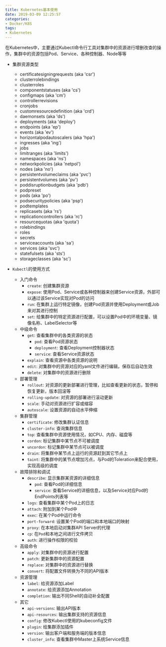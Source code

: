 ```yaml
---
title: Kubernetes基本使用
date: 2019-03-09 12:25:57
categories: 
- Docker/K8S
tags: 
- Kubernetes
---
```


在Kubernetes中，主要通过Kubectl命令行工具对集群中的资源进行增删改查的操作，集群中的资源包括Pod、Service、各种控制器、Node等等

- 集群资源类型
  - certificatesigningrequests (aka 'csr')
  - clusterrolebindings
  - clusterroles
  - componentstatuses (aka 'cs')
  - configmaps (aka 'cm')
  - controllerrevisions
  - cronjobs
  - customresourcedefinition (aka 'crd')
  - daemonsets (aka 'ds')
  - deployments (aka 'deploy')
  - endpoints (aka 'ep')
  - events (aka 'ev')
  - horizontalpodautoscalers (aka 'hpa')
  - ingresses (aka 'ing')
  - jobs
  - limitranges (aka 'limits')
  - namespaces (aka 'ns')
  - networkpolicies (aka 'netpol')
  - nodes (aka 'no')
  - persistentvolumeclaims (aka 'pvc')
  - persistentvolumes (aka 'pv')
  - poddisruptionbudgets (aka 'pdb')
  - podpreset
  - pods (aka 'po')
  - podsecuritypolicies (aka 'psp')
  - podtemplates
  - replicasets (aka 'rs')
  - replicationcontrollers (aka 'rc')
  - resourcequotas (aka 'quota')
  - rolebindings
  - roles
  - secrets
  - serviceaccounts (aka 'sa')
  - services (aka 'svc')
  - statefulsets (aka 'sts')
  - storageclasses (aka 'sc')

- `Kubectl`的使用方式
  - 入门命令
    - `create`: 创建集群资源
    - `expose`: 使用Pod、Service或各种控制器来创建Service资源，外部可以通过该Service实现对Pod的访问
    - `run`: 在集群上运行特定镜像，创建Pod资源并使用Deployment或Job来对其进行控制
    - `set`: 给集群中的特定资源进行配置，可以设置Pod中的环境变量、镜像名称、LabelSelector等
  - 中级命令
    - `get`: 查看集群中的各类资源的状态
      - `pod`: 查看Pod资源状态
      - `deployment`: 查看Deployment控制器状态
      - `service`: 查看Service资源状态
    - `explain`: 查看资源中各类资源的说明
    - `edit`: 对集群中的资源对应的yaml文件进行编辑，保存后自动生效
    - `delete`: 对集群中的资源进行删除
  - 部署管理
    - `rollout`: 对资源的更新部署进行管理，比如查看更新的状态，暂停和恢复更新，版本回滚等
    - `rolling-update`: 对资源的部署进行滚动更新
    - `scale`: 手动对资源进行扩容或缩容
    - `autoscale`: 设置资源的自动水平伸缩
  - 集群管理
    - `certificate`: 修改集群认证信息
    - `cluster-info`: 查询集群信息
    - `top`: 查看集群中资源使用情况，如CPU、内存、磁盘等
    - `cordon`: 标记集群中某节点不可被调度
    - `uncordon`: 标记集群中某节点可以被调度
    - `drain`: 将集群中某节点上运行的资源赶到其它节点上
    - `taint`: 将集群中的某节点增加污点，与Pod的Toleration来配合使用，实现高级的调度
  - 故障排除和调试
    - `describe`: 显示集群某资源的详细信息
      - `pod`: 查看Pod的详细信息
      - `service`: 查看Service的详细信息，以及Service对应Pod的EndPoints列表等
    - `logs`: 查看集群中某个Pod上的日志
    - `attach`: 附加到某个Pod中
    - `exec`: 在某个Pod中运行命令
    - `port-forward`: 设置某个Pod的端口和本地端口的映射
    - `proxy`: 在本地启动对集群API Server的代理
    - `cp`: 在`Pod`和本地之间进行文件拷贝
    - `auth`: 进行操作权限的校验
  - 高级命令
    - `apply`: 对集群中的资源进行配置
    - `patch`: 更新集群中的资源配置
    - `replace`: 对集群中的资源进行替换
    - `convert`: 将配置文件转换为不同的API版本
  - 资源管理
    - `label`: 给资源添加Label
    - `annotate`: 给资源添加Annotation
    - `completion`: 输出不同Shell的自动补全配置
  - 其它
    - `api-versions`: 输出API版本
    - `api-resources`: 输出集群支持的资源信息
    - `config`: 修改Kubectl使用的kubeconfig文件
    - `plugin`: 给集群添加插件
    - `version`: 输出客户端和服务端的版本信息
    - `cluster_info`: 查看集群中Master上系统Service信息